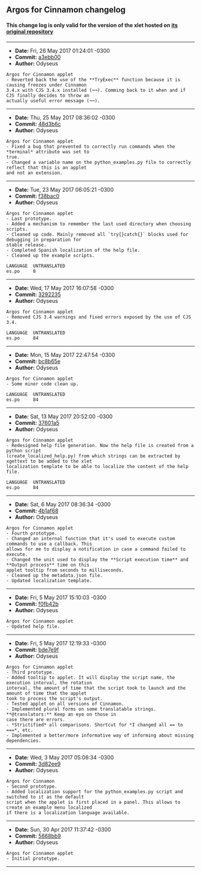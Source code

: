 ## Argos for Cinnamon changelog

#### This change log is only valid for the version of the xlet hosted on [its original repository](https://github.com/Odyseus/CinnamonTools)

***

- **Date:** Fri, 26 May 2017 01:24:01 -0300
- **Commit:** [a3ebb00](https://github.com/Odyseus/CinnamonTools/commit/a3ebb00)
- **Author:** Odyseus

```
Argos for Cinnamon applet
- Reverted back the use of the **TryExec** function because it is causing freezes under Cinnamon
3.4.x with CJS 3.4.x installed (¬¬). Comming back to it when and if CJS finally decides to throw an
actually useful error message (¬¬).

```

***

- **Date:** Thu, 25 May 2017 08:36:02 -0300
- **Commit:** [48d3b6c](https://github.com/Odyseus/CinnamonTools/commit/48d3b6c)
- **Author:** Odyseus

```
Argos for Cinnamon applet
- Fixed a bug that prevented to correctly run commands when the *terminal* attribute was set to
true.
- Changed a variable name on the python_examples.py file to correctly reflect that this is an applet
and not an extension.

```

***

- **Date:** Tue, 23 May 2017 06:05:21 -0300
- **Commit:** [f38bac0](https://github.com/Odyseus/CinnamonTools/commit/f38bac0)
- **Author:** Odyseus

```
Argos for Cinnamon applet
- Last prototype.
- Added a mechanism to remember the last used directory when choosing scripts.
- Cleaned up code. Mainly removed all `try{}catch{}` blocks used for debugging in preparation for
stable release.
- Completed Spanish localization of the help file.
- Cleaned up the example scripts.

LANGUAGE  UNTRANSLATED
es.po     0

```

***

- **Date:** Wed, 17 May 2017 16:07:58 -0300
- **Commit:** [3292235](https://github.com/Odyseus/CinnamonTools/commit/3292235)
- **Author:** Odyseus

```
Argos for Cinnamon applet
- Removed CJS 3.4 warnings and fixed errors exposed by the use of CJS 3.4.

LANGUAGE  UNTRANSLATED
es.po     84

```

***

- **Date:** Mon, 15 May 2017 22:47:54 -0300
- **Commit:** [bc8b65e](https://github.com/Odyseus/CinnamonTools/commit/bc8b65e)
- **Author:** Odyseus

```
Argos for Cinnamon applet
- Some minor code clean up.

LANGUAGE  UNTRANSLATED
es.po     84

```

***

- **Date:** Sat, 13 May 2017 20:52:00 -0300
- **Commit:** [37601a5](https://github.com/Odyseus/CinnamonTools/commit/37601a5)
- **Author:** Odyseus

```
Argos for Cinnamon applet
- Redesigned help file generation. Now the help file is created from a python script
(create_localized_help.py) from which strings can be extracted by xgettext to be added to the xlet
localization template to be able to localize the content of the help file.

LANGUAGE  UNTRANSLATED
es.po     84

```

***

- **Date:** Sat, 6 May 2017 08:36:34 -0300
- **Commit:** [4b1af68](https://github.com/Odyseus/CinnamonTools/commit/4b1af68)
- **Author:** Odyseus

```
Argos for Cinnamon applet
- Fourth prototype.
- Changed an internal function that it's used to execute custom commands to use a callback. This
allows for me to display a notification in case a command failed to execute.
- Changed the unit used to display the **Script execution time** and **Output process** time on this
applet tooltip from seconds to milliseconds.
- Cleaned up the metadata.json file.
- Updated localization template.

```

***

- **Date:** Fri, 5 May 2017 15:10:03 -0300
- **Commit:** [f0fb42b](https://github.com/Odyseus/CinnamonTools/commit/f0fb42b)
- **Author:** Odyseus

```
Argos for Cinnamon applet
- Updated help file.

```

***

- **Date:** Fri, 5 May 2017 12:19:33 -0300
- **Commit:** [bde7e9f](https://github.com/Odyseus/CinnamonTools/commit/bde7e9f)
- **Author:** Odyseus

```
Argos for Cinnamon applet
- Third prototype.
- Added tooltip to applet. It will display the script name, the execution interval, the rotation
interval, the amount of time that the script took to launch and the amount of time that the applet
took to process the script's output.
- Tested applet on all versions of Cinnamon.
- Implemented plural forms on some translatable strings. **@translators:** Keep an eye on those in
case there are errors.
- *Strictified* all comparisons. Shortcut for *I changed all == to ===*, etc.
- Implemented a better/more informative way of informing about missing dependencies.

```

***

- **Date:** Wed, 3 May 2017 05:06:34 -0300
- **Commit:** [3d82ee9](https://github.com/Odyseus/CinnamonTools/commit/3d82ee9)
- **Author:** Odyseus

```
Argos for Cinnamon
- Second prototype.
- Added localization support for the python_examples.py script and switched to it as the default
script when the applet is first placed in a panel. This allows to create an example menu localized
if there is a localization language available.

```

***

- **Date:** Sun, 30 Apr 2017 11:37:42 -0300
- **Commit:** [5668bb9](https://github.com/Odyseus/CinnamonTools/commit/5668bb9)
- **Author:** Odyseus

```
Argos for Cinnamon applet
- Initial prototype.

```

***
